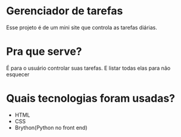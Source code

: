 # Gerenciador de tarefas
Esse projeto é de um mini site que controla as tarefas diárias.

# Pra que serve?
É para o usuário controlar suas tarefas. E listar todas elas para não esquecer

# Quais tecnologias foram usadas?
- HTML
- CSS
- Brython(Python no front end)